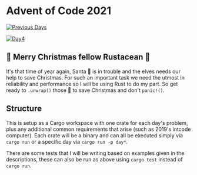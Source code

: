 # Advent of Code 2021

[![Previous Days](https://github.com/TinBryn/advent-of-code-2021/actions/workflows/previous_days.yml/badge.svg)](https://github.com/TinBryn/advent-of-code-2021/actions/workflows/previous_days.yml)

[![Day4](https://github.com/TinBryn/advent-of-code-2021/actions/workflows/day4.yml/badge.svg)](https://github.com/TinBryn/advent-of-code-2021/actions/workflows/day4.yml)

## 🎄 Merry Christmas fellow Rustacean 🎄

It's that time of year again, Santa 🎅 is in trouble and the elves needs our help to save Christmas. For such an
important task we need the utmost in reliability and performance so I will be using Rust to do my
part. So get ready to `.unwrap()` those 🎁 to save Christmas and don't `panic!()`.

## Structure

This is setup as a Cargo workspace with one crate for each day's problem, plus any additional
common requirements that arise (such as 2019's intcode computer). Each crate will be a binary and
can all be executed simply via `cargo run` or a specific day via `cargo run -p day*`.

There are some tests that I will be writing based on examples given in the descriptions, these can
also be run as above using `cargo test` instead of `cargo run`.
